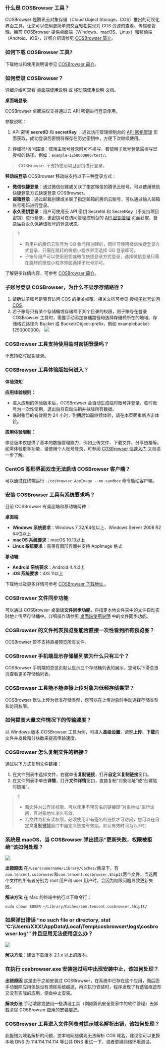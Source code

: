 ### 什么是 COSBrowser 工具？

COSBrowser 是腾讯云对象存储（Cloud Object Storage，COS）推出的可视化界面工具，让您可以使用更简单的交互轻松实现对 COS 资源的查看、传输和管理。目前 COSBrowser 提供桌面端（Windows、macOS、Linux）和移动端（Android、iOS），详细介绍请参见 [COSBrowser 简介](https://intl.cloud.tencent.com/document/product/436/11366)。


### 如何下载 COSBrowser 工具?

下载地址和使用说明请参见 [COSBrowser 简介](https://intl.cloud.tencent.com/document/product/436/11366)。

### 如何登录 COSBrowser？

详细介绍可查看 [桌面端使用说明](https://intl.cloud.tencent.com/document/product/436/32565) 或 [移动端使用说明](https://intl.cloud.tencent.com/document/product/436/41616) 文档。

**桌面端登录**

COSBrowser 桌面端仅支持通过云 API 密钥进行登录使用。

参数说明：

1. API 密钥 **secretID** 和 **secretKey** ：通过访问管理控制台的 [API 密钥管理](https://console.cloud.tencent.com/cam/capi) 页面获取，成功登录后密钥将保存在历史密钥中，方便下次继续使用。

2. 存储桶/访问路径：使用主账号登录时可不填写，若使用子账号登录需填写已授权的路径。例如：`example-1250000000/test/`。
>!COSBrowser 不支持使用项目密钥进行登录。

**移动端登录**
COSBrowser 移动端支持以下三种登录方式：

- **微信快捷登录**：通过微信创建或关联了指定微信的腾讯云账号，可以使用微信快捷登录方式快速登录 COSBrowser。
- **邮箱登录**：通过邮箱创建或关联了指定邮箱的腾讯云账号，可以通过输入邮箱账号密码进行登录。
- **永久密钥登录**：用户可使用云 API 密钥 SecretId 和 SecretKey（不支持项目密钥）进行登录，该密钥可在访问管理控制台的 [API 密钥管理](https://console.cloud.tencent.com/cam/capi) 页面获取，登录后将永久保持该账号的登录状态。

>?
>- 若用户的腾讯云账号为 QQ 帐号所创建的，同样可使用微信快捷登录方式登录，只需在跳转的微信小程序界面选择 QQ 登录即可。
>- 子账号用户可以使用密钥或微信快捷登录方式登录，选择微信登录只需在跳转的微信小程序界面选择子账号即可。

了解更多详情内容，可参考 [COSBrowser 简介](https://intl.cloud.tencent.com/document/product/436/11366)。

### 子账号登录 COSBrowser，为什么不显示存储路径？

1. 请确认子账号是否有访问 COS 的相关权限，相关文档可参见 [授权子账号访问 COS](https://intl.cloud.tencent.com/document/product/436/11714)。
2. 若子账号只有某个存储桶或存储桶下某个目录的权限，则子账号在登录 COSBrowser 工具时，需要手动添加存储路径和选择存储桶所在的地域。存储格式路径为 Bucket 或 Bucket/Object-prefix，例如 examplebucket-1250000000。
   ![](https://main.qcloudimg.com/raw/bf6b59f824af9413fbe83bb8968f926d.png)

### COSBrowser 工具支持使用临时密钥登录吗？

不支持临时密钥登录。

### COSBrowser 工具体验版如何进入？

**体验须知**

**应用体验规则：**

- 进入应用的体验版本后，COSBrowser 会自动生成临时账号并登录，临时账号为一次性使用，退出后将自动注销并抹除所有数据。
- 临时账号的有效期为 24 小时，到期后如需继续体验，请在本页面重新点击体验。

**应用体验限制：**

体验版本仅提供了基本的数据管理能力，例如上传文件、下载文件、分享链接等。如需体验更多功能，请使用个人账号登录，可参阅 [COSBrowser 快速入门](https://intl.cloud.tencent.com/document/product/436/35276) 文档进一步了解。

### CentOS 图形界面双击无法启动 COSBrowser 客户端？

可以通过在终端运行 `./cosbrowser.AppImage --no-sandbox` 命令启动客户端。

### 安装 COSBrowser 工具有系统要求吗？

目前 COSBrowser 有桌面端和移动端两种：

**桌面端**

- **Windows 系统要求**：Windows 7 32/64位以上、Windows Server 2008 R2 64位以上
- **macOS 系统要求**：macOS 10.13以上
- **Linux 系统要求**：需带有图形界面并支持 AppImage 格式


**移动端**

- **Android 系统要求**：Android 4.4以上	
- **iOS 系统要求**：iOS 11以上

下载地址及更多详情可参考 [COSBrowser 下载地址 ](https://intl.cloud.tencent.com/document/product/436/11366#.E4.B8.8B.E8.BD.BD.E5.9C.B0.E5.9D.80)。

### COSBrowser 文件同步功能

可以通过 COSBrowser 桌面版**文件同步功能**，将指定本地文件夹中的文件自动实时地上传至存储桶中。详细操作请参见 [桌面端使用说明](https://intl.cloud.tencent.com/document/product/436/32565#.E5.9F.BA.E6.9C.AC.E5.8A.9F.E8.83.BD) 中的文件同步功能。

### COSBrowser 的文件列表预览图能否直接一次性看到所有预览图？

COSBrowser 暂不支持直接预览所有文件。

### COSBrowser 手机端显示存储桶列表为什么只有三个？

COSBrowser 手机端的总览页默认显示三个存储桶列表的展示，您可以下滑总览页查看更多存储桶列表。

### COSBrowser 工具能不能直接上传对象为低频存储类型？

COSBrowser 默认上传为标准存储类型，您可以在上传对象时手动选择存储类型和访问权限。

### 如何提高大量文件情况下的传输速度？

以 Windows 版本 COSBrowser 工具为例，可进入**高级设置**，调整**上传**、**下载**的文件并发数和分块数来提高传输速度。


### COSBrowser 怎么复制文件的链接？

通过以下方式复制文件链接：
1. 在文件列表中选择文件，右键单击**复制链接**，打开**自定义复制链接**窗口。
2. 在文件列表中单击**详情**，打开**文件详情**窗口，直接复制“对象地址”或“创建临时链接”。



>?
>- 若文件为公有读权限，可以使用不带签名的链接即“对象地址”进行访问，且对象地址永久有效。
>- 若文件为私有读权限，必须使用带有签名的链接才可访问，您可以在**自定义复制链接**窗口中自定义链接有效期，默认有效时间为2小时。


### 系统是 macOS，当 COSBrowser 弹出提示“更新失败，权限被拒绝”该如何处理？

![](https://main.qcloudimg.com/raw/b07cd00819c3f27b05ac361ed561c52a.png)

**出错原因**
在`/Users/username/Library/Caches/`目录下，有`com.tencent.cosbrowser`和`com.tencent.cosbrowser.ShipIt`两个文件。当这两个文件的所有者分别为 root 用户和 user 用户时，会因为权限问题导致更新失败。

**解决方法**
在 Mac 的终端中执行以下命令行：
```plaintext
sudo chown $USER ~/Library/Caches/com.tencent.cosbrowser.ShipIt/
```

### 如果弹出错误  “no such file or directory, stat 'C:\Users\XXX\AppData\Local\Temp\cosbrowser\logs\cosbrowser.log'” 并且应用无法使用怎么办？

![](https://qcloudimg.tencent-cloud.cn/raw/f9853506ab0eed890c74b8ec8b788005.png)

**解决方法**：建议下载版本 2.1.x 以上的版本。

### 在执行 cosbrowser.exe 安装包过程中出现安装中止，该如何处理？

**出错原因**
这是由于之前安装过 COSBrowser，在系统中已存在这个应用，而后面手动删除应用但是没有清除系统痕迹，再次执行安装时，程序发现了有遗留痕迹却又没有实际的应用，便会中止安装。

**解决办法**
手动清除或使用一些清理工具（例如腾讯安全管家中的软件管理）去卸载清除 COSBrowser 应用的安装痕迹。

### COSBrowser 工具进入文件列表时提示域名解析出错，该如何处理？

此报错为域名解析的问题，您本地网络偶现无法解析 COS 域名，建议您可以更换本地 DNS 为 114.114.114.114 等公共 DNS 重试一下，或者更换网络环境测试。
